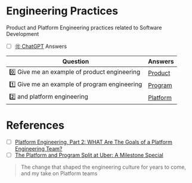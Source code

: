 # Engineering Practices

Product and Platform Engineering practices related to Software Development

- [ ] [:accept: ChatGPT](https://chat.openai.com/) Answers

| Question | Answers |
|-|-|
| :zero: Give me an example of product engineering | [Product](ChatGPT/product.md) |
| :one: Give me an example of program engineering | [Program](ChatGPT/program.md) |
| :two: and platform engineering                  | [Platform](ChatGPT/platform.md) |


# References

- [ ] [Platform Engineering, Part 2: WHAT Are The Goals of a Platform Engineering Team?](https://medium.com/agorapulse-stories/platform-engineering-part-2-what-are-the-goals-of-a-platform-engineering-team-29aa439dae7d)
- [ ] [The Platform and Program Split at Uber: A Milestone Special](https://newsletter.pragmaticengineer.com/p/the-platform-and-program-split-at#%C2%A7the-platform-and-program-split-at-uber)
> The change that shaped the engineering culture for years to come, and my take on Platform teams
